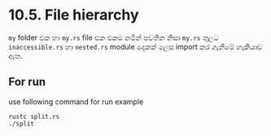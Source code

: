 # 10.5. File hierarchy

`my` folder එක හා `my.rs` file එක එකම නමින් පවතින නිසා `my.rs` තුලට `inaccessible.rs` හා `nested.rs` module දෙකක් ලෙස import කර ගැනීමේ හැකියාව ඇත.

## For run
use following command for run example
```
rustc split.rs
./split
```